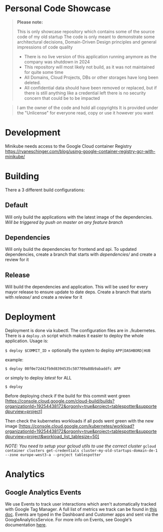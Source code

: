 # Personal Code Showcase

> **Please note:**
>
> This is only showcase repository which contains some of the source code of my old startup
> The code is only meant to demonstrate some architectural decisions, Domain-Driven Design principles and general impressions of code quality
>
> * There is no live version of this application running anymore as the company was shutdown in 2024
> * This repository will most likely not build, as it was not maintained for quite some time
> * All Domains, Cloud Projects, DBs or other storages have long been deleted.
> * All confidential data should have been removed or replaced, but if there is still anything like a credential left there is no security concern that could be to be impacted

> I am the owner of the code and hold all copyrights
> It is provided under the "Unlicense" for everyone read, copy or use it however you want

# Development

Minikube needs access to the Google  Cloud container Registry
https://ryaneschinger.com/blog/using-google-container-registry-gcr-with-minikube/

# Building

There a 3 different build configurations:

## Default
Will only build the applications with the latest image of the dependencies.
*Will be triggered by push on master on any feature branch*

## Dependencies
Will only build the dependencies for frontend and api.
To updated dependencies, create a branch that starts with *dependencies/* and create a review for it

## Release
Will build the dependencies and application. This will be used for every mayor release to ensure update to date deps.
Create a branch that starts with *release/* and create a review for it

# Deployment
Deployment is done via kubectl. The configuration files are in ./kubernetes.
There is a `deploy.sh` script which makes it easier to deploy the whole application.
Usage is:

`$ deploy $COMMIT_ID` + optionally the system to deploy `APP|DASHBORD|HUB`

example:

`$ deploy 08f0e72d42fb9d8394535c507709a88b9abaddfc APP`

or simply to deploy *latest* for ALL

`$ deploy`

Before deploying check if the build for this commit went green
[https://console.cloud.google.com/cloud-build/builds?organizationId=19254438172&orgonly=true&project=tablespotter&supportedpurview=project]

Then check the kubernetes workloads if all pods went green with the new image
[https://console.cloud.google.com/kubernetes/workload?organizationId=19254438172&orgonly=true&project=tablespotter&supportedpurview=project&workload_list_tablesize=50]

*NOTE: You need to setup your gcloud utils to use the correct cluster*
`gcloud container clusters get-credentials cluster-my-old-startups-domain-de-1 --zone europe-west3-a --project tablespotter`

# Analytics

## Google Analytics Events

We use Events to track user interactions which aren't automatically tracked with Google Tag Manager. A full list of metrics we track can be found in [this doc](https://docs.google.com/spreadsheets/d/1ePZAikUFUnahI1QBhWKy0e25on6xRo-qbEAKUBfJdiw/edit#gid=0). Events are typed in the Dashboard and Customer apps and sent via the GoogleAnalyticsService. For more info on Events, see Google's documentation [here](https://support.google.com/analytics/answer/1033068).
